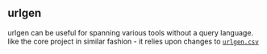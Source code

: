 ## urlgen

urlgen can be useful for spanning various tools without a query language. like the core project in similar fashion - it relies upon changes to [ `urlgen.csv` ](https://github.com/joshhighet/urlgen/blob/main/urlgen.csv)

